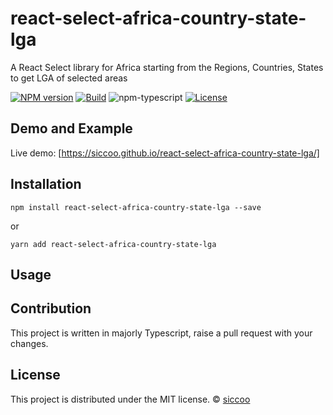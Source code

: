# react-select-africa-country-state-lga

A React Select library for Africa starting from the Regions, Countries, States to get LGA of selected areas

[![NPM version][npm-image]][npm-url] 
[![Build][github-build]][github-build-url] 
![npm-typescript] 
[![License][github-license]][github-license-url]


## Demo and Example

Live demo: [https://siccoo.github.io/react-select-africa-country-state-lga/]

## Installation

```
npm install react-select-africa-country-state-lga --save
```

or

```
yarn add react-select-africa-country-state-lga
```

## Usage

## Contribution

This project is written in majorly Typescript, raise a pull request with your changes.

## License

This project is distributed under the MIT license. © [siccoo](https://github.com/siccoo)

[npm-url]: https://www.npmjs.com/package/react-select-africa-country-state-lga
[npm-image]: https://img.shields.io/npm/v/react-select-africa-country-state-lga
[github-license]: https://img.shields.io/github/license/siccoo/react-select-africa-country-state-lga
[github-license-url]: https://github.com/siccoo/react-select-africa-country-state-lga/blob/master/LICENSE
[github-build]: https://github.com/siccoo/react-select-africa-country-state-lga/actions/workflows/publish.yml/badge.svg
[github-build-url]: https://github.com/siccoo/react-select-africa-country-state-lga/actions/workflows/publish.yml
[npm-typescript]: https://img.shields.io/npm/types/react-select-africa-country-state-lga